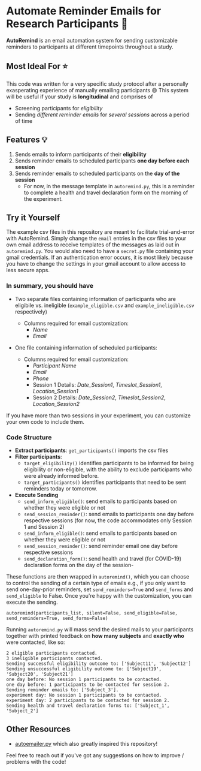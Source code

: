 # Automate Reminder Emails for Research Participants :e-mail:

**AutoRemind** is an email automation system for sending customizable reminders to participants at different timepoints throughout a study.

## Most Ideal For :star:
This code was written for a very specific study protocol after a personally exasperating experience of manually emailing participants :smile:
This system will be useful if your study is **longitudinal** and comprises of
- Screening participants for *eligibility*
- Sending *different reminder emails* for *several sessions* across a period of time


## Features :bulb:
1) Sends emails to inform participants of their **eligibility**
2) Sends reminder emails to scheduled participants **one day before each session**
3) Sends reminder emails to scheduled participants on the **day of the session**
   - For now, in the message template in `autoremind.py`, this is a reminder to complete a health and travel declaration form on the morning of the experiment.

## Try it Yourself 
The example csv files in this repository are meant to facilitate trial-and-error with AutoRemind. Simply change the `email` entries in the csv files to your own email address to receive templates of the messages as laid out in `autoremind.py`. You would also need to have a `secret.py` file containing your gmail credentials. If an authentication error occurs, it is most likely because you have to change the settings in your gmail account to allow access to less secure apps.

### In summary, you should have
- Two separate files containing information of participants who are eligibile vs. ineligible (`example_eligible.csv` and `example_ineligible.csv` respectively)
  - Columns required for email customization:
    - *Name*
    - *Email*
 
- One file containing information of scheduled participants:
  - Columns required for email customization:
    - *Participant Name*
    - *Email*
    - *Phone*
    - Session 1 Details: *Date_Session1*, *Timeslot_Session1*, *Location_Session1*
    - Session 2 Details: *Date_Session2*, *Timeslot_Session2*, *Location_Session2*

If you have more than two sessions in your experiment, you can customize your own code to include them.

### Code Structure

- **Extract participants**: `get_participants()` imports the csv files 
- **Filter participants**:
  - `target_eligibility()` identifies participants to be informed for being eligibility or non-eligible, with the ability to exclude participants who were already informed before.
  - `target_participants()` identifies participants that need to be sent reminders today or tomorrow.
- **Execute Sending**
  - `send_inform_eligible()`: send emails to participants based on whether they were eligible or not
  - `send_session_reminder()`: send emails to participants one day before respective sessions (for now, the code accommodates only Session 1 and Session 2)
  - `send_inform_eligible()`: send emails to participants based on whether they were eligible or not
  - `send_session_reminder()`: send reminder email one day before respective sessions
  - `send_declaration_form()`: send health and travel (for COVID-19) declaration forms on the day of the session-
 
These functions are then wrapped in `autoremind()`, which you can choose to control the sending of a certain type of emails e.g., if you only want to send one-day-prior reminders, set `send_reminders=True` and `send_forms` and `send_eligible` to False. Once you're happy with the customization, you can execute the sending.
```
autoremind(participants_list, silent=False, send_eligible=False, send_reminders=True, send_forms=False)
```                         

Running `autoremind.py` will mass send the desired mails to your participants together with printed feedback on **how many subjects** and **exactly who** were contacted, like so:
```
2 eligible participants contacted.
3 ineligible participants contacted.
Sending successful eligibility outcome to: ['Subject11', 'Subject12']
Sending unsuccessful eligibility outcome to: ['Subject19', 'Subject20', 'Subject21']
one day before: No session 1 participants to be contacted.
one day before: 1 participants to be contacted for session 2.
Sending reminder emails to: ['Subject_3'].
experiment day: No session 1 participants to be contacted.
experiment day: 2 participants to be contacted for session 2.
Sending health and travel declaration forms to: ['Subject_1', 'Subject_2']
```



## Other Resources
- [autoemailer.py](https://github.com/colinquirk/autoemailer/) which also greatly inspired this repository!


Feel free to reach out if you've got any suggestions on how to improve / problems with the code!
